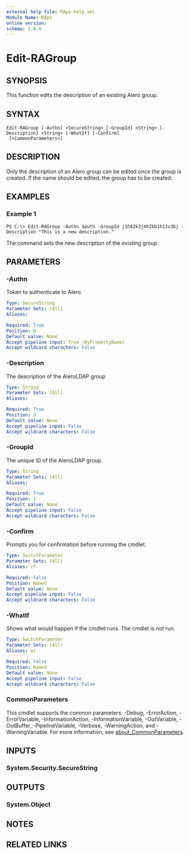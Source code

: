 ```yaml
---
external help file: RAps-help.xml
Module Name: RAps
online version:
schema: 2.0.0
---
```


# Edit-RAGroup

## SYNOPSIS
This function edits the description of an existing Alero group.

## SYNTAX

```
Edit-RAGroup [-Authn] <SecureString> [-GroupId] <String> [-Description] <String> [-WhatIf] [-Confirm]
 [<CommonParameters>]
```

## DESCRIPTION
Only the description of an Alero group can be edited once the group is created.
If the name should be edited, the group has to be created.

## EXAMPLES

### Example 1
```
PS C:\> Edit-RAGroup -Authn $auth -GroupId j1h42k3j4h2kb1h12v3bj -Description "This is a new description."
```

The command sets the new description of the existing group.

## PARAMETERS

### -Authn
Token to authenticate to Alero.

```yaml
Type: SecureString
Parameter Sets: (All)
Aliases:

Required: True
Position: 0
Default value: None
Accept pipeline input: True (ByPropertyName)
Accept wildcard characters: False
```

### -Description
The description of the AleroLDAP group

```yaml
Type: String
Parameter Sets: (All)
Aliases:

Required: True
Position: 2
Default value: None
Accept pipeline input: False
Accept wildcard characters: False
```

### -GroupId
The unique ID of the AleroLDAP group.

```yaml
Type: String
Parameter Sets: (All)
Aliases:

Required: True
Position: 1
Default value: None
Accept pipeline input: False
Accept wildcard characters: False
```

### -Confirm
Prompts you for confirmation before running the cmdlet.

```yaml
Type: SwitchParameter
Parameter Sets: (All)
Aliases: cf

Required: False
Position: Named
Default value: None
Accept pipeline input: False
Accept wildcard characters: False
```

### -WhatIf
Shows what would happen if the cmdlet runs. The cmdlet is not run.

```yaml
Type: SwitchParameter
Parameter Sets: (All)
Aliases: wi

Required: False
Position: Named
Default value: None
Accept pipeline input: False
Accept wildcard characters: False
```

### CommonParameters
This cmdlet supports the common parameters: -Debug, -ErrorAction, -ErrorVariable, -InformationAction, -InformationVariable, -OutVariable, -OutBuffer, -PipelineVariable, -Verbose, -WarningAction, and -WarningVariable. For more information, see [about_CommonParameters](http://go.microsoft.com/fwlink/?LinkID=113216).

## INPUTS

### System.Security.SecureString
## OUTPUTS

### System.Object
## NOTES

## RELATED LINKS
